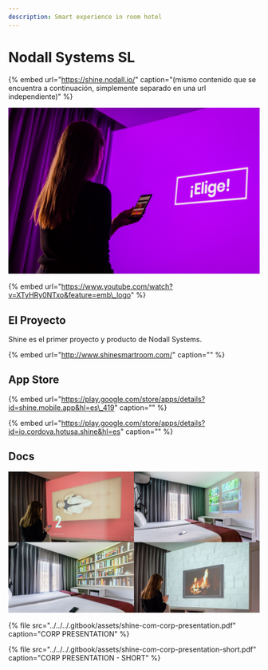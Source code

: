 ```yaml
---
description: Smart experience in room hotel
---
```


# Nodall Systems SL

{% embed url="https://shine.nodall.io/" caption="\(mismo contenido que se encuentra a continuación, simplemente separado en una url independiente\)" %}

![](../../../.gitbook/assets/shine-product-bcn-bcndesign-34-.jpg)

{% embed url="https://www.youtube.com/watch?v=XTyHRy0NTxo&feature=emb\_logo" %}

## El Proyecto

Shine es el primer proyecto y producto de Nodall Systems.

{% embed url="http://www.shinesmartroom.com/" caption="" %}

## App Store

{% embed url="https://play.google.com/store/apps/details?id=shine.mobile.app&hl=es\_419" caption="" %}

{% embed url="https://play.google.com/store/apps/details?id=io.cordova.hotusa.shine&hl=es" caption="" %}

## Docs

![](../../../.gitbook/assets/shine-com-the-projection-1-.jpg)

{% file src="../../../.gitbook/assets/shine-com-corp-presentation.pdf" caption="CORP PRESENTATION" %}

{% file src="../../../.gitbook/assets/shine-com-corp-presentation-short.pdf" caption="CORP PRESENTATION - SHORT" %}



